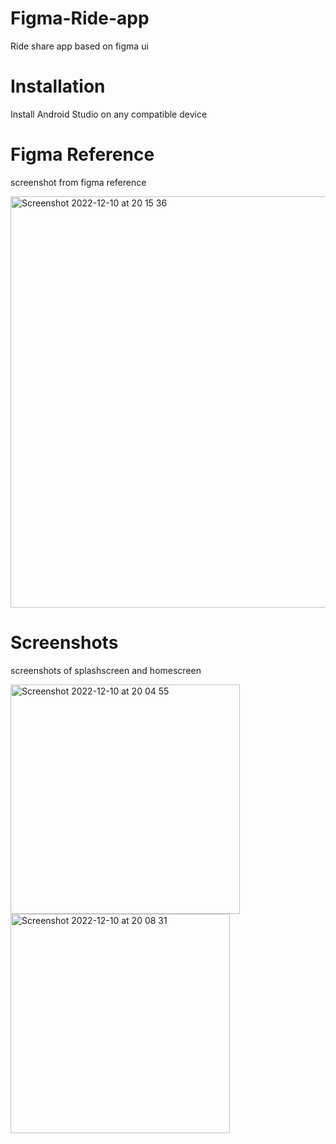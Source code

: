 # Figma-Ride-app
Ride share app based on figma ui


# Installation
Install Android Studio on any compatible device


# Figma Reference
screenshot from figma reference

<img width="658" alt="Screenshot 2022-12-10 at 20 15 36" src="https://user-images.githubusercontent.com/95852329/206873731-c1631103-b370-46a2-b01c-231d80db8941.png">


# Screenshots
screenshots of splashscreen and homescreen

<img width="367" alt="Screenshot 2022-12-10 at 20 04 55" src="https://user-images.githubusercontent.com/95852329/206873405-676ed223-674e-48e9-877d-5dedc2e4ee67.png"> <img width="351" alt="Screenshot 2022-12-10 at 20 08 31" src="https://user-images.githubusercontent.com/95852329/206873533-58973507-ccf6-478d-8c08-7d9dc34d3240.png">
